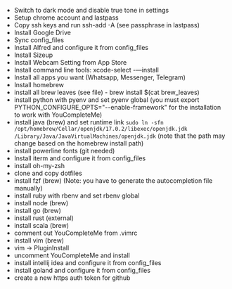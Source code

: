* Switch to dark mode and disable true tone in settings
* Setup chrome account and lastpass
* Copy ssh keys and run ssh-add -A (see passphrase in lastpass)
* Install Google Drive
* Sync config_files
* Install Alfred and configure it from config_files
* Install Sizeup
* Install Webcam Setting from App Store
* Install command line tools: xcode-select -—install
* Install all apps you want (Whatsapp, Messenger, Telegram)
* Install homebrew
* install all brew leaves (see file) - brew install $(cat brew_leaves)
* install python with pyenv and set pyenv global (you must export PYTHON_CONFIGURE_OPTS="--enable-framework" for the installation to work with YouCompleteMe)
* install java (brew) and set runtime link `sudo ln -sfn /opt/homebrew/Cellar/openjdk/17.0.2/libexec/openjdk.jdk /Library/Java/JavaVirtualMachines/openjdk.jdk` (note that the path may change based on the homebrew install path)
* install powerline fonts (git needed)
* Install iterm and configure it from config_files
* install oh-my-zsh
* clone and copy dotfiles
* install fzf (brew) (Note: you have to generate the autocompletion file manually)
* install ruby with rbenv and set rbenv global
* install node (brew)
* install go (brew)
* install rust (external)
* install scala (brew)
* comment out YouCompleteMe from .vimrc
* install vim (brew)
* vim -> PluginInstall
* uncomment YouCompleteMe and install
* install intellij idea and configure it from config_files
* install goland and configure it from config_files
* create a new https auth token for github
